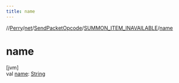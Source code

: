 ```yaml
---
title: name
---
```

//[Perry](../../../../index.html)/[net](../../index.html)/[SendPacketOpcode](../index.html)/[SUMMON_ITEM_INAVAILABLE](index.html)/[name](name.html)



# name



[jvm]\
val [name](name.html): [String](https://kotlinlang.org/api/latest/jvm/stdlib/kotlin/-string/index.html)




